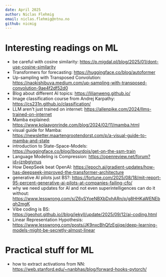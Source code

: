 ```yaml
---
date: April 2025
author: Niclas Flehmig
email: niclas.flehmig@ntnu.no
github: nicmig
---
```

# Interesting readings on ML

- be careful with cosine similarity: https://p.migdal.pl/blog/2025/01/dont-use-cosine-similarity
- Transformers for forecasting: https://huggingface.co/blog/autoformer
- Up-sampling with Transposed Convolution: https://naokishibuya.medium.com/up-sampling-with-transposed-convolution-9ae4f2df52d0
- Blog about different AI topics: https://lilianweng.github.io/
- Image classification course from Andrej Karpathy: https://cs231n.github.io/classification/
- LLM aren't just trained on internet: https://allenpike.com/2024/llms-trained-on-internet
- Mamba explained: https://www.kolaayonrinde.com/blog/2024/02/11/mamba.html
- visual guide for Mamba: https://newsletter.maartengrootendorst.com/p/a-visual-guide-to-mamba-and-state
- introduction to State-Space-Models: https://huggingface.co/blog/lbourdois/get-on-the-ssm-train
- Language Modeling is Compression: https://openreview.net/forum?id=jznbgiynus
- How DeepSeek beat OpenAI: https://epoch.ai/gradient-updates/how-has-deepseek-improved-the-transformer-architecture
- generative AI pilots just BS?: https://fortune.com/2025/08/18/mit-report-95-percent-generative-ai-pilots-at-companies-failing-cfo/
- why we need updates for AI and not even superintelligences can do it without: https://www.lesswrong.com/s/Z6vSYoeNBXbDxhARn/p/g8HHKaWENEbqh2mgK
- Vibe coding is BS: https://geohot.github.io//blog/jekyll/update/2025/09/12/ai-coding.html
- Linear Representation Hypothesis: https://www.lesswrong.com/posts/JK9nxcBhQfzEgjjqe/deep-learning-models-might-be-secretly-almost-linear
# Practical stuff for ML
- how to extract activations from NN: https://web.stanford.edu/~nanbhas/blog/forward-hooks-pytorch/